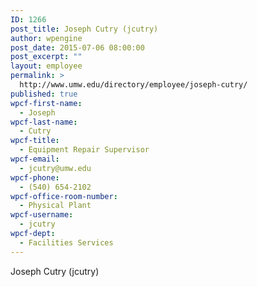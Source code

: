 ```yaml
---
ID: 1266
post_title: Joseph Cutry (jcutry)
author: wpengine
post_date: 2015-07-06 08:00:00
post_excerpt: ""
layout: employee
permalink: >
  http://www.umw.edu/directory/employee/joseph-cutry/
published: true
wpcf-first-name:
  - Joseph
wpcf-last-name:
  - Cutry
wpcf-title:
  - Equipment Repair Supervisor
wpcf-email:
  - jcutry@umw.edu
wpcf-phone:
  - (540) 654-2102
wpcf-office-room-number:
  - Physical Plant
wpcf-username:
  - jcutry
wpcf-dept:
  - Facilities Services
---
```

Joseph Cutry (jcutry)